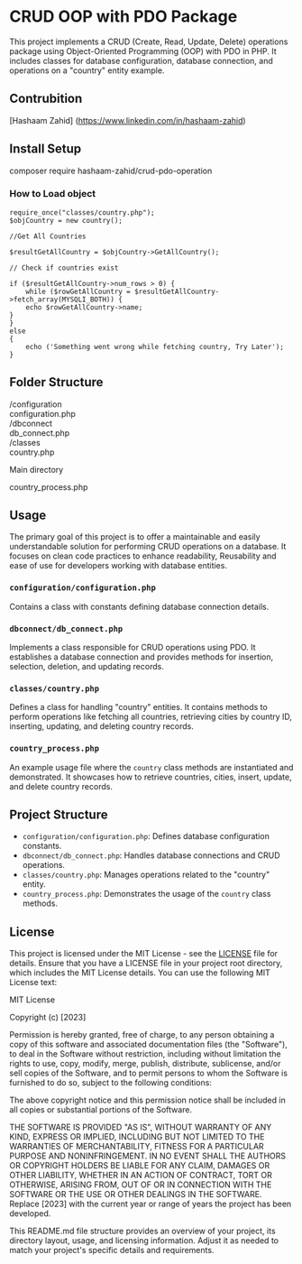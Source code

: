 # CRUD OOP with PDO Package

This project implements a CRUD (Create, Read, Update, Delete) operations package using Object-Oriented Programming (OOP) with PDO in PHP. It includes classes for database configuration, database connection, and operations on a "country" entity example.
## Contrubition
[Hashaam Zahid] (https://www.linkedin.com/in/hashaam-zahid)

## Install Setup
composer require hashaam-zahid/crud-pdo-operation

### How to Load object

```
require_once("classes/country.php");
$objCountry = new country();

//Get All Countries

$resultGetAllCountry = $objCountry->GetAllCountry();

// Check if countries exist

if ($resultGetAllCountry->num_rows > 0) {
    while ($rowGetAllCountry = $resultGetAllCountry->fetch_array(MYSQLI_BOTH)) {
    echo $rowGetAllCountry->name;
}
}
else
{
    echo ('Something went wrong while fetching country, Try Later');
}
```
## Folder Structure

/configuration <br>
            configuration.php <br>
/dbconnect <br>
         db_connect.php <br>
/classes <br>
   country.php <br>

Main directory <br>

country_process.php <br>


## Usage
The primary goal of this project is to offer a maintainable and easily understandable solution for performing CRUD operations on a database. 
It focuses on clean code practices to enhance readability, Reusability and ease of use for developers working with database entities.
### `configuration/configuration.php`
Contains a class with constants defining database connection details.

### `dbconnect/db_connect.php`
Implements a class responsible for CRUD operations using PDO. It establishes a database connection and provides methods for insertion, selection, deletion, and updating records.

### `classes/country.php`
Defines a class for handling "country" entities. It contains methods to perform operations like fetching all countries, retrieving cities by country ID, inserting, updating, and deleting country records.

### `country_process.php`
An example usage file where the `country` class methods are instantiated and demonstrated. It showcases how to retrieve countries, cities, insert, update, and delete country records.

## Project Structure

- `configuration/configuration.php`: Defines database configuration constants.
- `dbconnect/db_connect.php`: Handles database connections and CRUD operations.
- `classes/country.php`: Manages operations related to the "country" entity.
- `country_process.php`: Demonstrates the usage of the `country` class methods.

## License

This project is licensed under the MIT License - see the [LICENSE](LICENSE) file for details.
Ensure that you have a LICENSE file in your project root directory, which includes the MIT License details. You can use the following MIT License text:


MIT License

Copyright (c) [2023]

Permission is hereby granted, free of charge, to any person obtaining a copy
of this software and associated documentation files (the "Software"), to deal
in the Software without restriction, including without limitation the rights
to use, copy, modify, merge, publish, distribute, sublicense, and/or sell
copies of the Software, and to permit persons to whom the Software is
furnished to do so, subject to the following conditions:

The above copyright notice and this permission notice shall be included in all
copies or substantial portions of the Software.

THE SOFTWARE IS PROVIDED "AS IS", WITHOUT WARRANTY OF ANY KIND, EXPRESS OR
IMPLIED, INCLUDING BUT NOT LIMITED TO THE WARRANTIES OF MERCHANTABILITY,
FITNESS FOR A PARTICULAR PURPOSE AND NONINFRINGEMENT. IN NO EVENT SHALL THE
AUTHORS OR COPYRIGHT HOLDERS BE LIABLE FOR ANY CLAIM, DAMAGES OR OTHER
LIABILITY, WHETHER IN AN ACTION OF CONTRACT, TORT OR OTHERWISE, ARISING FROM,
OUT OF OR IN CONNECTION WITH THE SOFTWARE OR THE USE OR OTHER DEALINGS IN THE
SOFTWARE.
Replace [2023] with the current year or range of years the project has been developed.

This README.md file structure provides an overview of your project, its directory layout, usage, and licensing information. Adjust it as needed to match your project's specific details and requirements.
